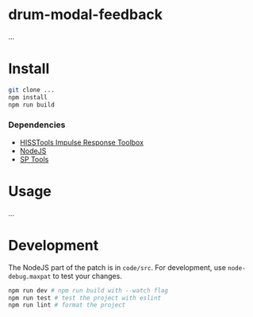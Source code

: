 # drum-modal-feedback

...

# Install

```bash
git clone ...
npm install
npm run build
```

### Dependencies

-   [HISSTools Impulse Response Toolbox](https://github.com/HISSTools/HISSTools_Impulse_Response_Toolbox)
-   [NodeJS](https://formulae.brew.sh/formula/node)
-   [SP Tools](https://github.com/rconstanzo/sp-tools)

# Usage

...

# Development

The NodeJS part of the patch is in `code/src`. For development, use `node-debug.maxpat` to test your changes.

```bash
npm run dev # npm run build with --watch flag
npm run test # test the project with eslint
npm run lint # format the project
```

